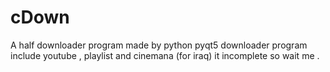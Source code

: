 # cDown
A half downloader program made by python pyqt5
downloader program include youtube , playlist and cinemana (for iraq)
it incomplete so wait me .
